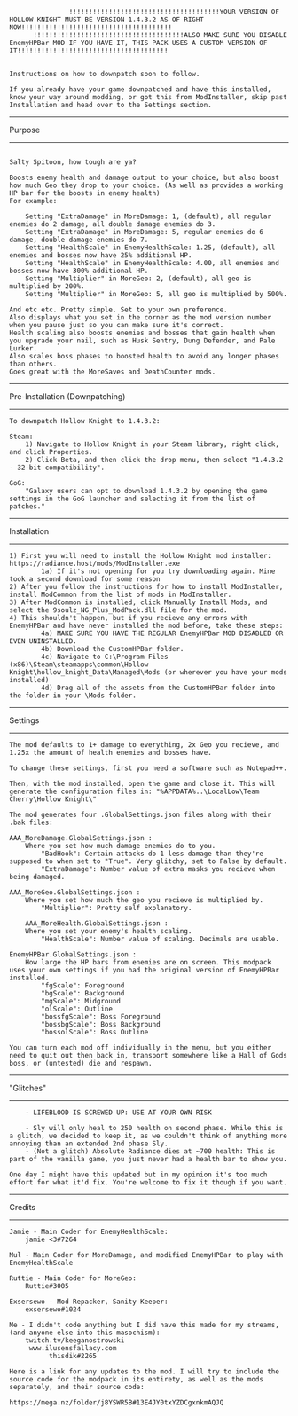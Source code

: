 
			       !!!!!!!!!!!!!!!!!!!!!!!!!!!!!!!!!!!!!!YOUR VERSION OF HOLLOW KNIGHT MUST BE VERSION 1.4.3.2 AS OF RIGHT NOW!!!!!!!!!!!!!!!!!!!!!!!!!!!!!!!!!!!!!!
		  !!!!!!!!!!!!!!!!!!!!!!!!!!!!!!!!!!!!!!ALSO MAKE SURE YOU DISABLE EnemyHPBar MOD IF YOU HAVE IT, THIS PACK USES A CUSTOM VERSION OF IT!!!!!!!!!!!!!!!!!!!!!!!!!!!!!!!!!!!!!!

													    		 Instructions on how to downpatch soon to follow.

	If you already have your game downpatched and have this installed, know your way around modding, or got this from ModInstaller, skip past Installation and head over to the Settings section. 

***********
  Purpose
***********

																	    Salty Spitoon, how tough are ya?

	Boosts enemy health and damage output to your choice, but also boost how much Geo they drop to your choice. (As well as provides a working HP bar for the boosts in enemy health)
	For example:

		Setting "ExtraDamage" in MoreDamage: 1, (default), all regular enemies do 2 damage, all double damage enemies do 3.
		Setting "ExtraDamage" in MoreDamage: 5, regular enemies do 6 damage, double damage enemies do 7.
		Setting "HealthScale" in EnemyHealthScale: 1.25, (default), all enemies and bosses now have 25% additional HP.
		Setting "HealthScale" in EnemyHealthScale: 4.00, all enemies and bosses now have 300% additional HP.
        Setting "Multiplier" in MoreGeo: 2, (default), all geo is multiplied by 200%.
        Setting "Multiplier" in MoreGeo: 5, all geo is multiplied by 500%.

	And etc etc. Pretty simple. Set to your own preference.
	Also displays what you set in the corner as the mod version number when you pause just so you can make sure it's correct.
    Health scaling also boosts enemies and bosses that gain health when you upgrade your nail, such as Husk Sentry, Dung Defender, and Pale Lurker.
    Also scales boss phases to boosted health to avoid any longer phases than others. 
    Goes great with the MoreSaves and DeathCounter mods.

*************************************
   Pre-Installation (Downpatching)
*************************************

	To downpatch Hollow Knight to 1.4.3.2:

	Steam:
		1) Navigate to Hollow Knight in your Steam library, right click, and click Properties.
		2) Click Beta, and then click the drop menu, then select "1.4.3.2 - 32-bit compatibility".

	GoG:
		"Galaxy users can opt to download 1.4.3.2 by opening the game settings in the GoG launcher and selecting it from the list of patches."

********************
   Installation
********************

	1) First you will need to install the Hollow Knight mod installer: https://radiance.host/mods/ModInstaller.exe 
    		1a) If it's not opening for you try downloading again. Mine took a second download for some reason
	2) After you follow the instructions for how to install ModInstaller, install ModCommon from the list of mods in ModInstaller.
	3) After ModCommon is installed, click Manually Install Mods, and select the 9soulz_NG_Plus_ModPack.dll file for the mod.
    4) This shouldn't happen, but if you recieve any errors with EnemyHPBar and have never installed the mod before, take these steps:
    		4a) MAKE SURE YOU HAVE THE REGULAR EnemyHPBar MOD DISABLED OR EVEN UNINSTALLED.
            4b) Download the CustomHPBar folder.            
            4c) Navigate to C:\Program Files (x86)\Steam\steamapps\common\Hollow Knight\hollow_knight_Data\Managed\Mods (or wherever you have your mods installed)
            4d) Drag all of the assets from the CustomHPBar folder into the folder in your \Mods folder.

***************
   Settings 
***************

	The mod defaults to 1+ damage to everything, 2x Geo you recieve, and 1.25x the amount of health enemies and bosses have.

	To change these settings, first you need a software such as Notepad++.
    
	Then, with the mod installed, open the game and close it. This will generate the configuration files in: "%APPDATA%..\LocalLow\Team Cherry\Hollow Knight\"

	The mod generates four .GlobalSettings.json files along with their .bak files:

	AAA_MoreDamage.GlobalSettings.json : 
		Where you set how much damage enemies do to you.
			"BadHook": Certain attacks do 1 less damage than they're supposed to when set to "True". Very glitchy, set to False by default.
			"ExtraDamage": Number value of extra masks you recieve when being damaged.

	AAA_MoreGeo.GlobalSettings.json :
    	Where you set how much the geo you recieve is multiplied by.
            "Multiplier": Pretty self explanatory. 
	
    	AAA_MoreHealth.GlobalSettings.json : 
		Where you set your enemy's health scaling.
			"HealthScale": Number value of scaling. Decimals are usable. 

	EnemyHPBar.GlobalSettings.json : 
		How large the HP bars from enemies are on screen. This modpack uses your own settings if you had the original version of EnemyHPBar installed.
			"fgScale": Foreground
			"bgScale": Background
			"mgScale": Midground
			"olScale": Outline
			"bossfgScale": Boss Foreground
			"bossbgScale": Boss Background
			"bossolScale": Boss Outline
            
	You can turn each mod off individually in the menu, but you either need to quit out then back in, transport somewhere like a Hall of Gods boss, or (untested) die and respawn.

****************
   "Glitches"
****************

		- LIFEBLOOD IS SCREWED UP: USE AT YOUR OWN RISK

		- Sly will only heal to 250 health on second phase. While this is a glitch, we decided to keep it, as we couldn't think of anything more annoying than an extended 2nd phase Sly.
		- (Not a glitch) Absolute Radiance dies at ~700 health: This is part of the vanilla game, you just never had a health bar to show you.

	One day I might have this updated but in my opinion it's too much effort for what it'd fix. You're welcome to fix it though if you want. 

**************
   Credits
**************

	Jamie - Main Coder for EnemyHealthScale:
		jamie <3#7264

	Mul - Main Coder for MoreDamage, and modified EnemyHPBar to play with EnemyHealthScale

	Ruttie - Main Coder for MoreGeo:        
        Ruttie#3005

	Exsersewo - Mod Repacker, Sanity Keeper: 
		exsersewo#1024

	Me - I didn't code anything but I did have this made for my streams, (and anyone else into this masochism):
    	twitch.tv/keeganostrowski
		 www.ilusensfallacy.com
			  thisdik#2265

	Here is a link for any updates to the mod. I will try to include the source code for the modpack in its entirety, as well as the mods separately, and their source code:
														https://mega.nz/folder/j8YSWR5B#13E4JY0txYZDCgxnkmAQJQ
